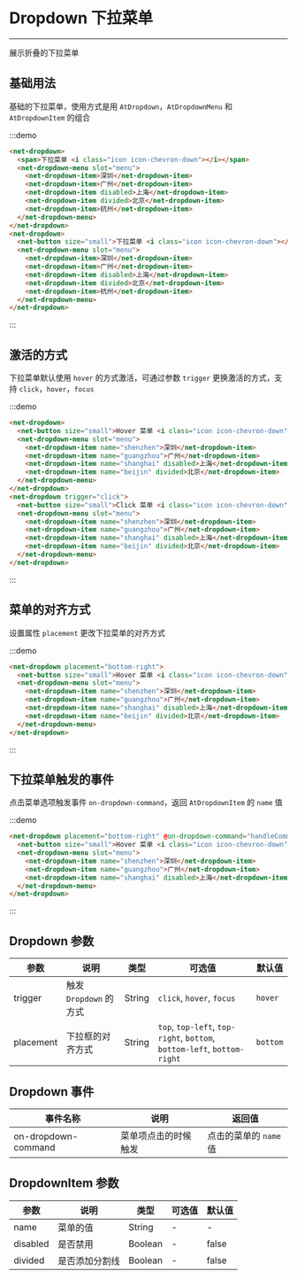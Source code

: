 
# Dropdown 下拉菜单

----

展示折叠的下拉菜单

## 基础用法

基础的下拉菜单，使用方式是用 `AtDropdown`，`AtDropdownMenu` 和 `AtDropdownItem` 的组合

:::demo
```html
<net-dropdown>
  <span>下拉菜单 <i class="icon icon-chevron-down"></i></span>
  <net-dropdown-menu slot="menu">
    <net-dropdown-item>深圳</net-dropdown-item>
    <net-dropdown-item>广州</net-dropdown-item>
    <net-dropdown-item disabled>上海</net-dropdown-item>
    <net-dropdown-item divided>北京</net-dropdown-item>
    <net-dropdown-item>杭州</net-dropdown-item>
  </net-dropdown-menu>
</net-dropdown>
<net-dropdown>
  <net-button size="small">下拉菜单 <i class="icon icon-chevron-down"></i></net-button>
  <net-dropdown-menu slot="menu">
    <net-dropdown-item>深圳</net-dropdown-item>
    <net-dropdown-item>广州</net-dropdown-item>
    <net-dropdown-item disabled>上海</net-dropdown-item>
    <net-dropdown-item divided>北京</net-dropdown-item>
    <net-dropdown-item>杭州</net-dropdown-item>
  </net-dropdown-menu>
</net-dropdown>
```
:::

## 激活的方式

下拉菜单默认使用 `hover` 的方式激活，可通过参数 `trigger` 更换激活的方式，支持 `click`，`hover`，`focus`

:::demo
```html
<net-dropdown>
  <net-button size="small">Hover 菜单 <i class="icon icon-chevron-down"></net-button>
  <net-dropdown-menu slot="menu">
    <net-dropdown-item name="shenzhen">深圳</net-dropdown-item>
    <net-dropdown-item name="guangzhou">广州</net-dropdown-item>
    <net-dropdown-item name="shanghai" disabled>上海</net-dropdown-item>
    <net-dropdown-item name="beijin" divided>北京</net-dropdown-item>
  </net-dropdown-menu>
</net-dropdown>
<net-dropdown trigger="click">
  <net-button size="small">Click 菜单 <i class="icon icon-chevron-down"></net-button>
  <net-dropdown-menu slot="menu">
    <net-dropdown-item name="shenzhen">深圳</net-dropdown-item>
    <net-dropdown-item name="guangzhou">广州</net-dropdown-item>
    <net-dropdown-item name="shanghai" disabled>上海</net-dropdown-item>
    <net-dropdown-item name="beijin" divided>北京</net-dropdown-item>
  </net-dropdown-menu>
</net-dropdown>
```
:::

## 菜单的对齐方式

设置属性 `placement` 更改下拉菜单的对齐方式

:::demo
```html
<net-dropdown placement="bottom-right">
  <net-button size="small">Hover 菜单 <i class="icon icon-chevron-down"></net-button>
  <net-dropdown-menu slot="menu">
    <net-dropdown-item name="shenzhen">深圳</net-dropdown-item>
    <net-dropdown-item name="guangzhou">广州</net-dropdown-item>
    <net-dropdown-item name="shanghai" disabled>上海</net-dropdown-item>
    <net-dropdown-item name="beijin" divided>北京</net-dropdown-item>
  </net-dropdown-menu>
</net-dropdown>
```
:::

## 下拉菜单触发的事件

点击菜单选项触发事件 `on-dropdown-command`，返回 `AtDropdownItem` 的 `name` 值

:::demo
```html
<net-dropdown placement="bottom-right" @on-dropdown-command="handleCommand">
  <net-button size="small">Hover 菜单 <i class="icon icon-chevron-down"></net-button>
  <net-dropdown-menu slot="menu">
    <net-dropdown-item name="shenzhen">深圳</net-dropdown-item>
    <net-dropdown-item name="guangzhou">广州</net-dropdown-item>
    <net-dropdown-item name="shanghai" disabled>上海</net-dropdown-item>
  </net-dropdown-menu>
</net-dropdown>
```
:::

## Dropdown 参数

| 参数      | 说明          | 类型      | 可选值                           | 默认值  |
|---------- |-------------- |---------- |--------------------------------  |-------- |
| trigger | 触发 `Dropdown` 的方式 | String | `click`, `hover`, `focus` | `hover` |
| placement | 下拉框的对齐方式 | String | `top`, `top-left`, `top-right`, `bottom`, `bottom-left`, `bottom-right` | `bottom` |

## Dropdown 事件

| 事件名称      | 说明          | 返回值  |
|---------- |-------------- |---------- |
| on-dropdown-command | 菜单项点击的时候触发 | 点击的菜单的 `name` 值 |

## DropdownItem 参数

| 参数      | 说明          | 类型      | 可选值                           | 默认值  |
|---------- |-------------- |---------- |--------------------------------  |-------- |
| name | 菜单的值 | String | - | - |
| disabled | 是否禁用 | Boolean | - | false |
| divided | 是否添加分割线 | Boolean | - | false |

<style lang="scss" scoped>
  .net-dropdown + .net-dropdown {
    margin-left: 8px;
  }
  .net-dropdown__trigger {
    > span {
      font-size: 12px;
    }
  }
</style>

<script>
  export default {
    methods: {
      handleCommand (name) {
        this.$Message(`点击菜单：${name}`)
      }
    }
  }
</script>
